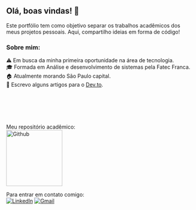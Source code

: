 
##  Olá, boas vindas! 👋

Este portfólio tem como objetivo separar os trabalhos acadêmicos dos meus projetos pessoais. Aqui, compartilho ideias em forma de código!


### Sobre mim: 
⚠️ Em busca da minha primeira oportunidade na área de tecnologia. <br>
🎓 Formada em Análise e desenvolvimento de sistemas pela Fatec Franca. <br>
🏠 Atualmente morando São Paulo capital. <br> 
📃 Escrevo alguns artigos para o <a href="https://dev.to/anafbarreto"> Dev.to</a>.<br>


<br>
<br>
<br>
<br>

Meu repositório acadêmico: <br>
<a href="https://github.com/anafbarreto">
    <img src="https://github.com/user-attachments/assets/f58f91d5-79f4-4c1f-88a9-f90827b379cc" alt="Github" width="150">
</a>



Para entrar em contato comigo: <br>
[![Linkedln](https://img.shields.io/badge/LinkedIn-0077B5?style=for-the-badge&logo=linkedin&logoColor=white)](https://www.linkedin.com/in/anacarolinafonsecabarreto/)
[![Gmail](https://img.shields.io/badge/Gmail-D14836?style=for-the-badge&logo=gmail&logoColor=white)](mailto:anacarolinafbarreto@gmail.com)

